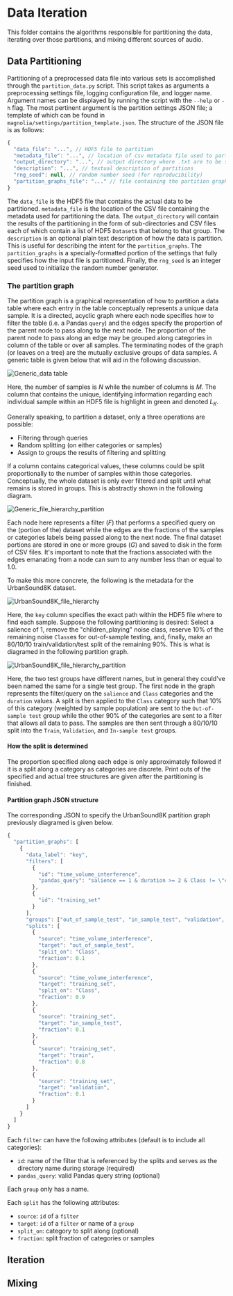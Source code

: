# Data Iteration

This folder contains the algorithms responsible for partitioning the data,
iterating over those partitions, and mixing different sources of audio.

## Data Partitioning

Partitioning of a preprocessed data file into various sets is accomplished
through the `partition_data.py` script.
This script takes as arguments a preprocessing settings file, logging
configuration file, and logger name.
Argument names can be displayed by running the script with the `--help` or `-h`
flag.
The most pertinent argument is the partition settings JSON file; a template
of which can be found in `magnolia/settings/partition_template.json`.
The structure of the JSON file is as follows:

```javascript
{
  "data_file": "...", // HDF5 file to partition
  "metadata_file": "...", // location of csv metadata file used to partition data
  "output_directory": "...", // output directory where .txt are to be stored
  "description": "...", // textual description of partitions
  "rng_seed": null, // random number seed (for reproducibility)
  "partition_graphs_file": "..." // file containing the partition graph
}
```

The `data_file` is the HDF5 file that contains the actual data to be
partitioned.
`metadata_file` is the location of the CSV file containing the metadata used for
partitioning the data.
The `output_directory` will contain the results of the partitioning in the form
of sub-directories and CSV files each of which contain a list of HDF5 `Dataset`s
that belong to that group.
The `description` is an optional plain text description of how the data is
partition.
This is useful for describing the intent for the `partition_graphs`.
The `partition_graphs` is a specially-formatted portion of the settings that
fully specifies how the input file is partitioned.
Finally, the `rng_seed` is an integer seed used to initialize the random number
generator.

### The partition graph

The partition graph is a graphical representation of how to partition a
data table where each entry in the table conceptually represents a unique data
sample.
It is a directed, acyclic graph where each node specifies how to filter the
table (i.e. a Pandas `query`) and the edges specify the proportion of the parent
node to pass along to the next node.
The proportion of the parent node to pass along an edge may be grouped along
categories in column of the table or over all samples.
The terminating nodes of the graph (or leaves on a tree) are the mutually
exclusive groups of data samples.
A generic table is given below that will aid in the following discussion.

![Generic_data table](images/generic_data_table.png)

Here, the number of samples is $N$ while the number of columns is $M$.
The column that contains the unique, identifying information regarding each
individual sample within an HDF5 file is highlight in green and denoted $L_K$.

Generally speaking, to partition a dataset, only a three operations are
possible:
* Filtering through queries
* Random splitting (on either categories or samples)
* Assign to groups the results of filtering and splitting

If a column contains categorical values, these columns could be split
proportionally to the number of samples within those categories.
Conceptually, the whole dataset is only ever filtered and split until what
remains is stored in groups.
This is abstractly shown in the following diagram.

![Generic_file_hierarchy_partition](images/file_hierarchy_filter_split.png)

Each node here represents a filter ($F$) that performs a specified query on the
(portion of the) dataset while the edges are the fractions of the samples or
categories labels being passed along to the next node.
The final dataset portions are stored in one or more groups ($G$) and saved to
disk in the form of CSV files.
It's important to note that the fractions associated with the edges emanating
from a node can sum to any number less than or equal to 1.0.

To make this more concrete, the following is the metadata for the UrbanSound8K
dataset.

![UrbanSound8K_file_hierarchy](images/UrbanSound8K_metadata_table.png)

Here, the `key` column specifies the exact path within the HDF5 file where to
find each sample.
Suppose the following partitioning is desired: Select a salience of 1, remove
the "children_playing" noise class, reserve 10% of the remaining noise `Class`es
for out-of-sample testing, and, finally, make an 80/10/10 train/validation/test
split of the remaining 90%.
This is what is diagramed in the following partition graph.

![UrbanSound8K_file_hierarchy_partition](images/UrbanSound8K_file_hierarchy_filter_split.png)

Here, the two test groups have different names, but in general they could've
been named the same for a single test group.
The first node in the graph represents the filter/query on the `salience` and
`Class` categories and the `duration` values.
A split is then applied to the `Class` category such that 10% of this category
(weighted by sample population) are sent to the `Out-of-sample test` group while
the other 90% of the categories are sent to a filter that allows all data to
pass.
The samples are then sent through a 80/10/10 split into the `Train`,
`Validation`, and `In-sample test` groups.

#### How the split is determined

The proportion specified along each edge is only approximately followed if
it is a split along a category as categories are discrete.
Print outs of the specified and actual tree structures are given after the
partitioning is finished.

#### Partition graph JSON structure

The corresponding JSON to specify the UrbanSound8K partition graph previously
diagramed is given below.

```javascript
{
  "partition_graphs": [
    {
      "data_label": "key",
      "filters": [
        {
          "id": "time_volume_interference",
          "pandas_query": "salience == 1 & duration >= 2 & Class != \"children_playing\""
        },
        {
          "id": "training_set"
        }
      ],
      "groups": ["out_of_sample_test", "in_sample_test", "validation", "train"],
      "splits": [
        {
          "source": "time_volume_interference",
          "target": "out_of_sample_test",
          "split_on": "Class",
          "fraction": 0.1
        },
        {
          "source": "time_volume_interference",
          "target": "training_set",
          "split_on": "Class",
          "fraction": 0.9
        },
        {
          "source": "training_set",
          "target": "in_sample_test",
          "fraction": 0.1
        },
        {
          "source": "training_set",
          "target": "train",
          "fraction": 0.8
        },
        {
          "source": "training_set",
          "target": "validation",
          "fraction": 0.1
        }
      ]
    }
  ]
}
```

Each `filter` can have the following attributes (default is to include all
categories):
* `id`: name of the filter that is referenced by the splits and serves as the
  directory name during storage (required)
* `pandas_query`: valid Pandas query string (optional)

Each `group` only has a name.

Each `split` has the following attributes:
* `source`: `id` of a `filter`
* `target`: `id` of a `filter` or name of a `group`
* `split_on`: category to split along (optional)
* `fraction`: split fraction of categories or samples

## Iteration

## Mixing
